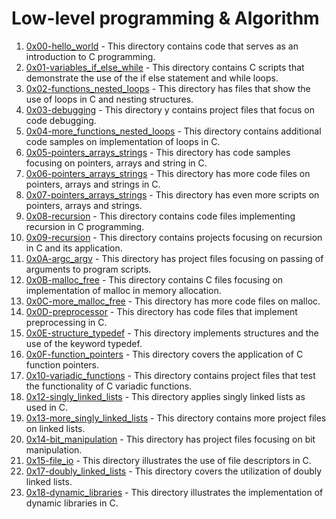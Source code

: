 # Low-level programming & Algorithm
1. [0x00-hello_world](0x00-hello_world) - This directory contains code that serves as an introduction to C programming.
2. [0x01-variables_if_else_while](0x01-variables_if_else_while) - This directory contains C scripts that demonstrate the use of the if else statement and while loops.
3. [0x02-functions_nested_loops](0x02-functions_nested_loops) - This directory has files that show the use of loops in C and nesting structures.
4. [0x03-debugging](0x03-debugging) - This directory y contains project files that focus on code debugging.
5. [0x04-more_functions_nested_loops](0x04-more_functions_nested_loops) - This directory contains additional code samples on implementation of loops in C.
6. [0x05-pointers_arrays_strings](0x05-pointers_arrays_strings) - This directory has code samples focusing on pointers, arrays and string in C.
7. [0x06-pointers_arrays_strings](0x06-pointers_arrays_strings) - This directory has more code files on pointers, arrays and strings in C.
8. [0x07-pointers_arrays_strings](0x07-pointers_arrays_strings) - This directory has even more scripts on pointers, arrays and strings.
9. [0x08-recursion](0x08-recursion) - This directory contains code files implementing recursion in C programming.
10. [0x09-recursion](0x09-recursion) - This directory contains projects focusing on recursion in C and its application.
11. [0x0A-argc_argv](0x0A-argc_argv) - This directory has project files focusing on passing of arguments to program scripts.
12. [0x0B-malloc_free](0x0B-malloc_free) - This directory contains C files focusing on implementation of malloc in memory allocation.
13. [0x0C-more_malloc_free](0x0C-more_malloc_free) - This directory has more code files on malloc.
14. [0x0D-preprocessor](0x0D-preprocessor) - This directory has code files that implement preprocessing in C.
15. [0x0E-structure_typedef](0x0E-structure_typedef) - This directory implements structures and the use of the keyword typedef.
16. [0x0F-function_pointers](0x0F-function_pointers) - This directory covers the application of C function pointers.
17. [0x10-variadic_functions](0x10-variadic_functions) - This directory contains project files that test the functionality of C variadic functions.
18. [0x12-singly_linked_lists](0x12-singly_linked_lists) - This directory applies singly linked lists as used in C.
19. [0x13-more_singly_linked_lists](0x13-more_singly_linked_lists) - This directory contains more project files on linked lists.
20. [0x14-bit_manipulation](0x14-bit_manipulation) - This directory has project files focusing on bit manipulation.
21. [0x15-file_io](0x15-file_io) - This directory illustrates the use of file descriptors in C.
22. [0x17-doubly_linked_lists](0x17-doubly_linked_lists) - This directory covers the utilization of doubly linked lists.
23. [0x18-dynamic_libraries](0x18-dynamic_libraries) - This directory illustrates the implementation of dynamic libraries in C.

